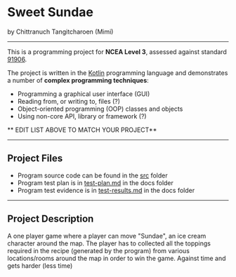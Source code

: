 # Sweet Sundae
by Chittranuch Tangitcharoen (Mimi)

---

This is a programming project for **NCEA Level 3**, assessed against standard [91906](docs/as91906.pdf).

The project is written in the [Kotlin](https://kotlinlang.org) programming language and demonstrates a number of **complex programming techniques**:
- Programming a graphical user interface (GUI)
- Reading from, or writing to, files (?)
- Object-oriented programming (OOP) classes and objects
- Using non-core API, library or framework (?)


** EDIT LIST ABOVE TO MATCH YOUR PROJECT**

---

## Project Files

- Program source code can be found in the [src](src/) folder
- Program test plan is in [test-plan.md](docs/test-plan.md) in the docs folder
- Program test evidence is in [test-results.md](docs/test-results.md) in the docs folder

---

## Project Description

A one player game where a player can move "Sundae", an ice cream character around the map.
The player has to collected all the toppings required in the recipe (generated by the program) from various 
locations/rooms around the map in order to win the game. Against time and gets harder (less time)
